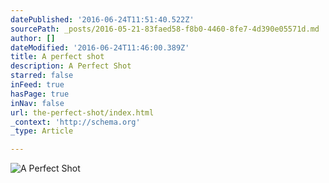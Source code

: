 ```yaml
---
datePublished: '2016-06-24T11:51:40.522Z'
sourcePath: _posts/2016-05-21-83faed58-f8b0-4460-8fe7-4d390e05571d.md
author: []
dateModified: '2016-06-24T11:46:00.389Z'
title: A perfect shot
description: A Perfect Shot
starred: false
inFeed: true
hasPage: true
inNav: false
url: the-perfect-shot/index.html
_context: 'http://schema.org'
_type: Article

---
```

![A Perfect Shot](https://s3-us-west-2.amazonaws.com/the-grid-img/p/b95ede966208d0b994792b8afd3e33c2dc89af69.jpg)